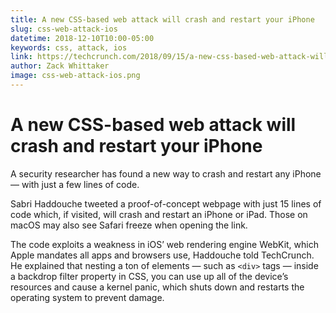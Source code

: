 ```yaml
---
title: A new CSS-based web attack will crash and restart your iPhone
slug: css-web-attack-ios
datetime: 2018-12-10T10:00-05:00
keywords: css, attack, ios
link: https://techcrunch.com/2018/09/15/a-new-css-based-web-attack-will-crash-and-restart-your-iphone/?guccounter=1
author: Zack Whittaker
image: css-web-attack-ios.png
---
```


# A new CSS-based web attack will crash and restart your iPhone

A security researcher has found a new way to crash and restart any iPhone — with just a few lines of code.

Sabri Haddouche tweeted a proof-of-concept webpage with just 15 lines of code which, if visited, will crash and restart an iPhone or iPad. Those on macOS may also see Safari freeze when opening the link.

The code exploits a weakness in iOS’ web rendering engine WebKit, which Apple  mandates all apps and browsers use, Haddouche told TechCrunch. He explained that nesting a ton of elements — such as `<div>` tags — inside a backdrop filter property in CSS, you can use up all of the device’s resources and cause a kernel panic, which shuts down and restarts the operating system to prevent damage.
